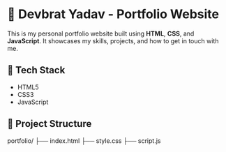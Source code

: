 # 💼 Devbrat Yadav - Portfolio Website

This is my personal portfolio website built using **HTML**, **CSS**, and **JavaScript**. It showcases my skills, projects, and how to get in touch with me.

## 🚀 Tech Stack
- HTML5
- CSS3
- JavaScript

## 📁 Project Structure
portfolio/
├── index.html
├── style.css
├── script.js